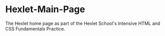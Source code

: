 # Hexlet-Main-Page
The Hexlet home page as part of the Hexlet School's Intensive HTML and CSS Fundamentals Practice.

